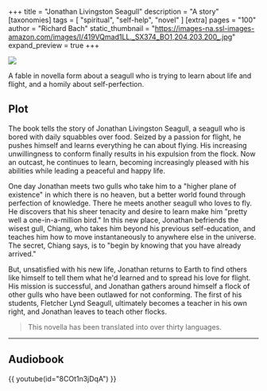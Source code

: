 +++
title = "Jonathan Livingston Seagull"
description = "A story"
[taxonomies]
tags = [ "spiritual", "self-help", "novel" ]
[extra]
pages = "100"
author = "Richard Bach"
static_thumbnail = "https://images-na.ssl-images-amazon.com/images/I/419VQmad1LL._SX374_BO1,204,203,200_.jpg"
expand_preview = true
+++

<a target="_blank" href="https://www.amazon.de/-/en/Richard-Bach/dp/0006490344/">
    <img border="0" src="https://images-na.ssl-images-amazon.com/images/I/419VQmad1LL._SX374_BO1,204,203,200_.jpg" >
</a>

A fable in novella form about a seagull who is trying to learn about life and flight, and a homily about self-perfection.

<!-- more -->

## Plot

The book tells the story of Jonathan Livingston Seagull, a seagull who is bored with daily squabbles over food. Seized
by a passion for flight, he pushes himself and learns everything he can about flying. His increasing unwillingness to
conform finally results in his expulsion from the flock. Now an outcast, he continues to learn, becoming increasingly
pleased with his abilities while leading a peaceful and happy life.

One day Jonathan meets two gulls who take him to a "higher plane of existence" in which there is no heaven, but a better
world found through perfection of knowledge. There he meets another seagull who loves to fly. He discovers that his
sheer tenacity and desire to learn make him "pretty well a one-in-a-million bird." In this new place, Jonathan befriends
the wisest gull, Chiang, who takes him beyond his previous self-education, and teaches him how to move instantaneously
to anywhere else in the universe. The secret, Chiang says, is to "begin by knowing that you have already arrived."

But, unsatisfied with his new life, Jonathan returns to Earth to find others like himself to tell them what he'd learned
and to spread his love for flight. His mission is successful, and Jonathan gathers around himself a flock of other gulls
who have been outlawed for not conforming. The first of his students, Fletcher Lynd Seagull, ultimately becomes a
teacher in his own right, and Jonathan leaves to teach other flocks.

> This novella has been translated into over thirty languages.

---

## Audiobook

{{ youtube(id="8COt1n3jDqA") }}
